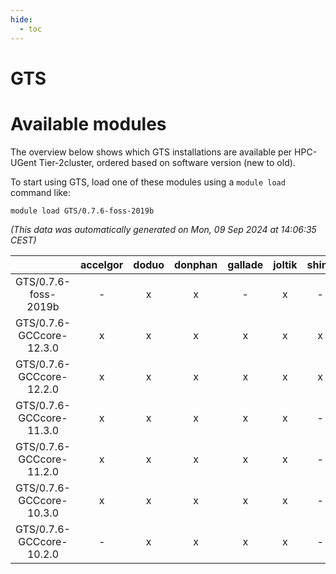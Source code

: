 ```yaml
---
hide:
  - toc
---
```


GTS
===

# Available modules


The overview below shows which GTS installations are available per HPC-UGent Tier-2cluster, ordered based on software version (new to old).

To start using GTS, load one of these modules using a `module load` command like:

```shell
module load GTS/0.7.6-foss-2019b
```

*(This data was automatically generated on Mon, 09 Sep 2024 at 14:06:35 CEST)*  

| |accelgor|doduo|donphan|gallade|joltik|shinx|skitty|
| :---: | :---: | :---: | :---: | :---: | :---: | :---: | :---: |
|GTS/0.7.6-foss-2019b|-|x|x|-|x|-|x|
|GTS/0.7.6-GCCcore-12.3.0|x|x|x|x|x|x|x|
|GTS/0.7.6-GCCcore-12.2.0|x|x|x|x|x|x|x|
|GTS/0.7.6-GCCcore-11.3.0|x|x|x|x|x|-|x|
|GTS/0.7.6-GCCcore-11.2.0|x|x|x|x|x|-|x|
|GTS/0.7.6-GCCcore-10.3.0|x|x|x|x|x|-|x|
|GTS/0.7.6-GCCcore-10.2.0|-|x|x|x|x|-|x|
